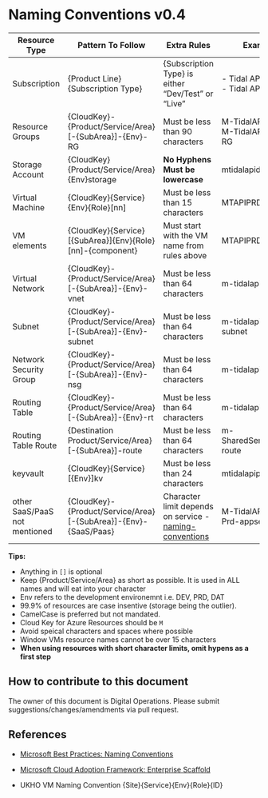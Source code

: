# Naming Conventions v0.4

| Resource Type | Pattern To Follow | Extra Rules | Examples |
|-|-|-|-|
| Subscription | {Product Line} {Subscription Type} | {Subscription Type} is either “Dev/Test” or “Live” | - Tidal API Dev/Test <br /> - Tidal API Live <br /> |
| Resource Groups | {CloudKey}-{Product/Service/Area}[-{SubArea}]-{Env}-RG | Must be less than 90 characters |M-TidalAPI-PRD-RG <br /> M-TidalAPI-DQC-RG <br /> |
| Storage Account | {CloudKey}{Product/Service/Area}{Env}storage <br /> | **No Hyphens** <br /> **Must be lowercase** <br />| mtidalapidevstorage |
| Virtual Machine | {CloudKey}{Service}{Env}{Role}[nn] | Must be less than 15 characters <br /> | MTAPIPRD01 |
| VM elements | {CloudKey}{Service}[{SubArea}]{Env}{Role}[nn]-{component} | Must start with the VM name from rules above | MTAPIPRD01-nic |
| Virtual Network | {CloudKey}-{Product/Service/Area}[-{SubArea}]-{Env}-vnet | Must be less than 64 characters <br /> | m-tidalapi-prd-vnet |
| Subnet | {CloudKey}-{Product/Service/Area}[-{SubArea}]-{Env}-subnet | Must be less than 64 characters <br /> | m-tidalapi-prd-subnet |
| Network Security Group | {CloudKey}-{Product/Service/Area}[-{SubArea}]-{Env}-nsg | Must be less than 64 characters <br /> | m-tidalapi-prd-nsg |
| Routing Table | {CloudKey}-{Product/Service/Area}[-{SubArea}]-{Env}-rt | Must be less than 64 characters <br /> | m-tidalapi-prd-rt |
| Routing Table Route | {Destination Product/Service/Area}[-{SubArea}]-route | Must be less than 64 characters <br /> | m-SharedServicesSQL-route |
| keyvault | {CloudKey}{Service}[{Env}]kv | Must be less than 24 characters | mtidalapiprdkv |
| other SaaS/PaaS not mentioned | {CloudKey}-{Product/Service/Area}[-{SubArea}]-{Env}-{SaaS/Paas} <br /> | Character limit depends on service - [naming-conventions](https://docs.microsoft.com/en-us/azure/architecture/best-practices/naming-conventions) | M-TidalAPI-api-Prd-appservice |

**Tips:**

- Anything in `[]` is optional
- Keep {Product/Service/Area} as short as possible. It is used in ALL names and will eat into your character
- Env refers to the development environemnt i.e. DEV, PRD, DAT
- 99.9% of resources are case insentive (storage being the outlier).
- CamelCase is preferred but not mandated.
- Cloud Key for Azure Resources should be `M`
- Avoid speical characters and spaces where possible
- Window VMs resource names cannot be over 15 characters
- **When using resources with short character limits, omit hypens as a first step**

## How to contribute to this document

The owner of this document is Digital Operations. Please submit suggestions/changes/amendments via pull request.

## References

- [Microsoft Best Practices: Naming Conventions](https://docs.microsoft.com/en-us/azure/architecture/best-practices/naming-conventions)

- [Microsoft Cloud Adoption Framework: Enterprise Scaffold](https://docs.microsoft.com/en-us/azure/architecture/cloud-adoption/appendix/azure-scaffold)

- UKHO VM Naming Convention {Site}{Service}{Env}{Role}{ID}
